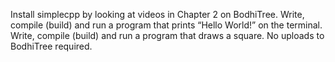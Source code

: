 Install simplecpp by looking at videos in Chapter 2 on BodhiTree.
Write, compile (build) and run a program that prints “Hello World!” on the terminal.
Write, compile (build) and run a program that draws a square.
No uploads to BodhiTree required.
